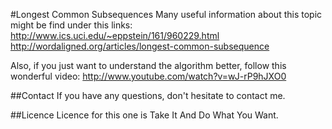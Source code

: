 #Longest Common Subsequences
Many useful information about this topic might be find under this links:
http://www.ics.uci.edu/~eppstein/161/960229.html
http://wordaligned.org/articles/longest-common-subsequence

Also, if you just want to understand the algorithm better, follow this wonderful video:
http://www.youtube.com/watch?v=wJ-rP9hJXO0

##Contact
If you have any questions, don't hesitate to contact me.

##Licence
Licence for this one is Take It And Do What You Want.
